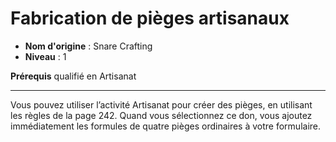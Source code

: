 # Fabrication de pièges artisanaux

 * **Nom d'origine** : Snare Crafting
 * **Niveau** : 1


<p><strong>Prérequis</strong> qualifié en Artisanat</p>
<hr>
<p>Vous pouvez utiliser l’activité Artisanat pour créer des pièges, en utilisant les règles de la page 242. Quand vous sélectionnez ce don, vous ajoutez immédiatement les formules de quatre pièges ordinaires à votre formulaire.</p>